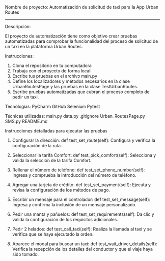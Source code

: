 
Nombre de proyecto: Automatización de solicitud de taxi 
                    para la App Urban Routes

-------------------------------------------------------------------------------------------------------------------------------------------------------
Descripción:

El proyecto de automatización tiene como objetivo crear pruebas automatizadas para 
comprobar la funcionalidad del proceso de solicitud de un taxi en la plataforma Urban Routes.

Instrucciones:
1. Clona el repositorio en tu computadora
2. Trabaja con el proyecto de forma local
3. Escribe tus pruebas en el archivo main.py
4. Define los localizadores y métodos necesarios en la clase UrbanRoutesPage y 
las pruebas en la clase TestUrbanRoutes.
5. Escribe pruebas automatizadas que cubran el proceso completo de pedir un taxi.


Tecnologías:
PyCharm
GitHub
Selenium
Pytest

Técnicas utilizadas:
main.py
data.py
.gitignore
Urban_RoutesPage.py
SMS.py
README.md

Instrucciones detalladas para ejecutar las pruebas

1. Configurar la dirección: def test_set_route(self): 
Configura y verifica la configuración de la ruta.

2. Seleccionar la tarifa Comfort: def test_pick_comfort(self): 
Selecciona y valida la selección de la tarifa Comfort.

3. Rellenar el número de teléfono: def test_set_phone_number(self): 
Ingresa y comprueba la introducción del número de teléfono.

4. Agregar una tarjeta de crédito: def test_set_payment(self): 
Ejecuta y revisa la configuración de los métodos de pago.

5. Escribir un mensaje para el controlador: def test_set_message(self):
Ingresa y confirma la inclusión de un mensaje personalizado.

6. Pedir una manta y pañuelos: def test_set_requirements(self): 
Da clic y valida la configuración de los requisitos adicionales.

7. Pedir 2 helados: def test_call_taxi(self): 
Realiza la llamada al taxi y se verifica que se haya ejecutado la orden.

8. Aparece el modal para buscar un taxi: def test_wait_driver_details(self): 
Verifica la recepción de los detalles del conductor y que el viaje haya sido tomado.


